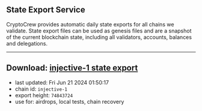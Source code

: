 ## State Export Service
CryptoCrew provides automatic daily state exports for all chains we validate. State export files can be used as genesis files and are a snapshot of the current blockchain state, including all validators, accounts, balances and delegations.

---
**Download: [injective-1 state export](https://dl-eu2.ccvalidators.com/SERVICE/injective/injective-1_export_74843724.json)**
---

- last updated: Fri Jun 21 2024 01:50:17
- chain id: `injective-1`
- export height: `74843724`
- use for: airdrops, local tests, chain recovery
